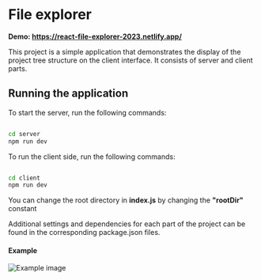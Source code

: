 # File explorer

<b>Demo: https://react-file-explorer-2023.netlify.app/</b>

This project is a simple application that demonstrates the display of the project tree structure on the client interface. It consists of server and client parts.

## Running the application

To start the server, run the following commands:

```bash

cd server
npm run dev

```

To run the client side, run the following commands:

```bash

cd client
npm run dev
```

You can change the root directory in <b>index.js</b> by changing the <b>"rootDir"</b> constant

Additional settings and dependencies for each part of the project can be found in the corresponding package.json files.

#### Example

![Example image](https://i.ibb.co/ccQHJqQ/explorer.png)
